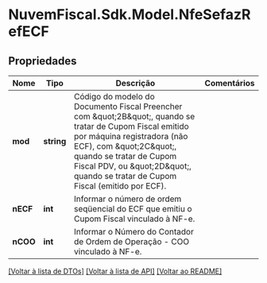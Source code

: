 # NuvemFiscal.Sdk.Model.NfeSefazRefECF

## Propriedades

Nome | Tipo | Descrição | Comentários
------------ | ------------- | ------------- | -------------
**mod** | **string** | Código do modelo do Documento Fiscal  Preencher com \&quot;2B\&quot;, quando se tratar de Cupom Fiscal emitido por máquina registradora (não ECF), com \&quot;2C\&quot;, quando se tratar de Cupom Fiscal PDV, ou \&quot;2D\&quot;, quando se tratar de Cupom Fiscal (emitido por ECF). | 
**nECF** | **int** | Informar o número de ordem seqüencial do ECF que emitiu o Cupom Fiscal vinculado à NF-e. | 
**nCOO** | **int** | Informar o Número do Contador de Ordem de Operação - COO vinculado à NF-e. | 

[[Voltar à lista de DTOs]](../README.md#documentation-for-models) [[Voltar à lista de API]](../README.md#documentation-for-api-endpoints) [[Voltar ao README]](../README.md)

